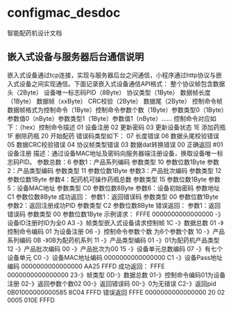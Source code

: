 # configmac_desdoc
智能配药机设计文档
## 嵌入式设备与服务器后台通信说明
嵌入式设备通过tcp连接，实现与服务器后台之间通信，小程序通过http协议与嵌入式设备之间实现通信。下面记录嵌入式设备通信API格式：
整个协议帧包含数据头（2Byte） 设备唯一标志码PID（8Byte） 协议类型（1Byte） 数据帧长度（1Byte） 数据帧（xxByte） CRC校验（2Byte） 数据尾（2Byte）
控制命令帧数据帧格式为控制命令（1Byte）控制命令参数个数（1Byte）参数类型0（1Byte）参数值0（nByte）参数类型1（1Byte）参数值1（nByte）……
控制命令对应如下：（hex）控制命令描述
01 设备注册
02 更新密码
03 更新设备状态
1E 添加药瓶
1F 删除药瓶
20 开始配药
错误码类型如下：
07 长度错误
06 数据头尾校验错误
05 数据CRC校验错误
04 协议帧类型错误
03 数据dat转换错误
00 正确返回
#01 设备注册
描述：通过设备MAC地址及密码向服务器端注册设备，换取设备唯一标志码PID。
参数总数：6
参数1：产品系列编码 参数类型 10 参数位数1Byte 
参数2：产品类型编码 参数类型 11 参数位数1Byte
参数3：产品批次编码 参数类型 12 参数位数1Byte
参数4：配药机可操作药瓶总数 参数类型 15 参数位数1Byte
参数5：设备MAC地址 参数类型 C0 参数位数8Byte
参数6：设备初始密码 参数地址 C1 参数位数8Byte
成功返回：
参数1：返回错误码 参数类型 00 参数位数1Byte
参数2：返回注册成功PID 参数类型 C2 参数位数8Byte
错误返回：
参数1：返回错误码 参数类型 00 参数位数1Byte
示例请求：
FFFE
0000000000000000 -》设备ID注册时ID为全0
A3 -》帧类型嵌入式设备请求控制帧
1C -》数据总数
01 -》控制命令编码 01 为设备注册
06 -》控制命令参数个数 为6个参数个数
10 -》产品系列编码
0B -》0B为配药机系列
11 -》产品类型编码
01 -》01为配药机产品类型
12 -》产品批次编码
00 -》产品批次为00
15 -》设备单元总数编码
07 -》有七个设备单元
C0 -》设备MAC地址编码
0000000000000000
C1 -》设备Pass地址编码
0000000000000000
AA25
FFFD
成功返回：
FFFE
0000000000000000
23-》帧类型
0D-》数据总数
01-》控制命令编码01为设备注册
02-》返回参数个数02
00-》返回错误码
00-》0为无错误
C2-》返回pid
0B01000000000585
8C04
FFFD
错误返回
FFFE 
0000000000000000
20
02
0005
010E 
FFFD



